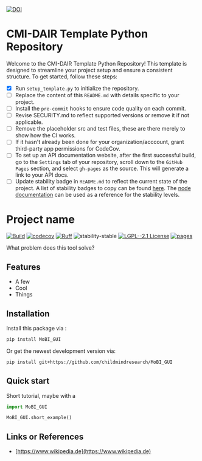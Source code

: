 [![DOI](https://zenodo.org/badge/657341621.svg)](https://zenodo.org/doi/10.5281/zenodo.10383685)

# CMI-DAIR Template Python Repository

Welcome to the CMI-DAIR Template Python Repository! This template is designed to streamline your project setup and ensure a consistent structure. To get started, follow these steps:


- [x] Run `setup_template.py` to initialize the repository.
- [ ] Replace the content of this `README.md` with details specific to your project.
- [ ] Install the `pre-commit` hooks to ensure code quality on each commit.
- [ ] Revise SECURITY.md to reflect supported versions or remove it if not applicable.
- [ ] Remove the placeholder src and test files, these are there merely to show how the CI works.
- [ ] If it hasn't already been done for your organization/acccount, grant third-party app permissions for CodeCov.
- [ ] To set up an API documentation website, after the first successful build, go to the `Settings` tab of your repository, scroll down to the `GitHub Pages` section, and select `gh-pages` as the source. This will generate a link to your API docs.
- [ ] Update stability badge in `README.md` to reflect the current state of the project. A list of stability badges to copy can be found [here](https://github.com/orangemug/stability-badges). The [node documentation](https://nodejs.org/docs/latest-v20.x/api/documentation.html#documentation_stability_index) can be used as a reference for the stability levels.

# Project name

[![Build](https://github.com/childmindresearch/MoBI_GUI/actions/workflows/test.yaml/badge.svg?branch=main)](https://github.com/childmindresearch/MoBI_GUI/actions/workflows/test.yaml?query=branch%3Amain)
[![codecov](https://codecov.io/gh/childmindresearch/MoBI_GUI/branch/main/graph/badge.svg?token=22HWWFWPW5)](https://codecov.io/gh/childmindresearch/MoBI_GUI)
[![Ruff](https://img.shields.io/endpoint?url=https://raw.githubusercontent.com/astral-sh/ruff/main/assets/badge/v2.json)](https://github.com/astral-sh/ruff)
![stability-stable](https://img.shields.io/badge/stability-stable-green.svg)
[![LGPL--2.1 License](https://img.shields.io/badge/license-LGPL--2.1-blue.svg)](https://github.com/childmindresearch/MoBI_GUI/blob/main/LICENSE)
[![pages](https://img.shields.io/badge/api-docs-blue)](https://childmindresearch.github.io/MoBI_GUI)

What problem does this tool solve?

## Features

- A few
- Cool
- Things

## Installation

Install this package via :

```sh
pip install MoBI_GUI
```

Or get the newest development version via:

```sh
pip install git+https://github.com/childmindresearch/MoBI_GUI
```

## Quick start

Short tutorial, maybe with a

```Python
import MoBI_GUI

MoBI_GUI.short_example()
```

## Links or References

- [https://www.wikipedia.de](https://www.wikipedia.de)
